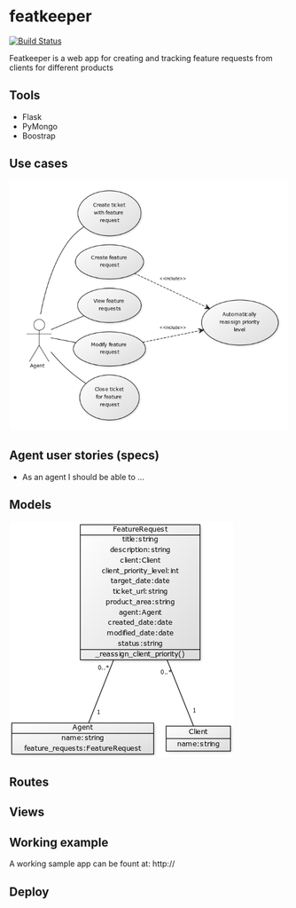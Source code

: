 # featkeeper

[![Build Status](https://travis-ci.org/ivansabik/featkeeper.svg)](https://travis-ci.org/ivansabik/featkeeper)

Featkeeper is a web app for creating and tracking feature requests from clients for different products

## Tools

- Flask
- PyMongo
- Boostrap

## Use cases

![](https://raw.githubusercontent.com/ivansabik/featkeeper/master/doc/use_cases.png)

## Agent user stories (specs)

- As an agent I should be able to ...

## Models

![](https://raw.githubusercontent.com/ivansabik/featkeeper/master/doc/models.png)

## Routes

## Views

## Working example

A working sample app can be fount at:
http://

## Deploy
